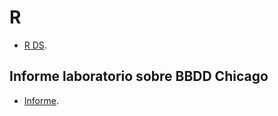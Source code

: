 # R
* [R DS](https://github.com/adinamarca/notebooks/tree/main/R).

## Informe laboratorio sobre BBDD Chicago
* [Informe](https://github.com/adinamarca/notebooks/blob/main/R/EX/bbdd_chicago/informelabchicago.pdf).

